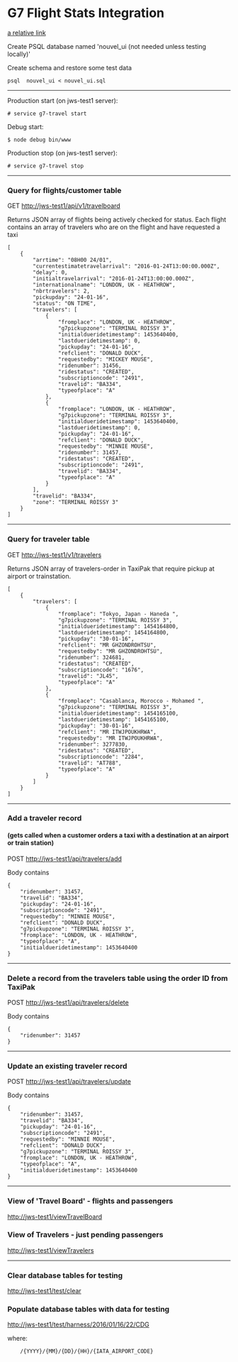 # G7 Flight Stats Integration

[a relative link](./Travelboard_example.png)
 
Create PSQL database named 'nouvel_ui (not needed unless testing locally)'

Create schema and restore some test data
```
psql  nouvel_ui < nouvel_ui.sql
```
---
Production start (on jws-test1 server):
```
# service g7-travel start
```
Debug start:
```
$ node debug bin/www
```
Production stop (on jws-test1 server):
```
# service g7-travel stop
```

---
###  Query for flights/customer table
GET
[http://jws-test1/api/v1/travelboard](http://jws-test1/api/v1/travelboard)

Returns JSON array of flights being actively checked for status. Each flight contains an array of
travelers who are on the flight and have requested a taxi
```
[
    {
        "arrtime": "08H00 24/01",
        "currentestimatetravelarrival": "2016-01-24T13:00:00.000Z",
        "delay": 0,
        "initialtravelarrival": "2016-01-24T13:00:00.000Z",
        "internationalname": "LONDON, UK - HEATHROW",
        "nbrtravelers": 2,
        "pickupday": "24-01-16",
        "status": "ON TIME",
        "travelers": [
            {
                "fromplace": "LONDON, UK - HEATHROW",
                "g7pickupzone": "TERMINAL ROISSY 3",
                "initialdueridetimestamp": 1453640400,
                "lastdueridetimestamp": 0,
                "pickupday": "24-01-16",
                "refclient": "DONALD DUCK",
                "requestedby": "MICKEY MOUSE",
                "ridenumber": 31456,
                "ridestatus": "CREATED",
                "subscriptioncode": "2491",
                "travelid": "BA334",
                "typeofplace": "A"
            },
            {
                "fromplace": "LONDON, UK - HEATHROW",
                "g7pickupzone": "TERMINAL ROISSY 3",
                "initialdueridetimestamp": 1453640400,
                "lastdueridetimestamp": 0,
                "pickupday": "24-01-16",
                "refclient": "DONALD DUCK",
                "requestedby": "MINNIE MOUSE",
                "ridenumber": 31457,
                "ridestatus": "CREATED",
                "subscriptioncode": "2491",
                "travelid": "BA334",
                "typeofplace": "A"
            }
        ],
        "travelid": "BA334",
        "zone": "TERMINAL ROISSY 3"
    }
]
```
---
###  Query for traveler table
GET
[http://jws-test1/v1/travelers](http://jws-test1/api/v1/travelers)

Returns JSON array of travelers-order in TaxiPak that require pickup at airport or trainstation. 
```
[
    {
        "travelers": [
            {
                "fromplace": "Tokyo, Japan - Haneda ",
                "g7pickupzone": "TERMINAL ROISSY 3",
                "initialdueridetimestamp": 1454164800,
                "lastdueridetimestamp": 1454164800,
                "pickupday": "30-01-16",
                "refclient": "MR GHZONDROHTSU",
                "requestedby": "MR GHZONDROHTSU",
                "ridenumber": 324681,
                "ridestatus": "CREATED",
                "subscriptioncode": "1676",
                "travelid": "JL45",
                "typeofplace": "A"
            },
            {
                "fromplace": "Casablanca, Morocco - Mohamed ",
                "g7pickupzone": "TERMINAL ROISSY 3",
                "initialdueridetimestamp": 1454165100,
                "lastdueridetimestamp": 1454165100,
                "pickupday": "30-01-16",
                "refclient": "MR ITWJPOUKHRWA",
                "requestedby": "MR ITWJPOUKHRWA",
                "ridenumber": 3277830,
                "ridestatus": "CREATED",
                "subscriptioncode": "2284",
                "travelid": "AT788",
                "typeofplace": "A"
            }
        ]
    }
]
```
---
### Add a traveler record
#### (gets called when a customer orders a taxi with a destination at an airport or train station)
POST
[http://jws-test1/api/travelers/add](http://jws-test1/api/travelers)

Body contains
```
{
    "ridenumber": 31457,
    "travelid": "BA334",
    "pickupday": "24-01-16",
    "subscriptioncode": "2491",
    "requestedby": "MINNIE MOUSE",
    "refclient": "DONALD DUCK",
    "g7pickupzone": "TERMINAL ROISSY 3",
    "fromplace": "LONDON, UK - HEATHROW",
    "typeofplace": "A",
    "initialdueridetimestamp": 1453640400
}
```
---
### Delete a record from the travelers table using the order ID from TaxiPak
POST
[http://jws-test1/api/travelers/delete](http://jws-test1/api/travelers/delete)

Body contains
```
{
    "ridenumber": 31457
}
```
---
### Update an existing traveler record
POST
[http://jws-test1/api/travelers/update](http://jws-test1/api/travelers/update)

Body contains
```
{
    "ridenumber": 31457,
    "travelid": "BA334",
    "pickupday": "24-01-16",
    "subscriptioncode": "2491",
    "requestedby": "MINNIE MOUSE",
    "refclient": "DONALD DUCK",
    "g7pickupzone": "TERMINAL ROISSY 3",
    "fromplace": "LONDON, UK - HEATHROW",
    "typeofplace": "A",
    "initialdueridetimestamp": 1453640400
}
```
---
### View of 'Travel Board' - flights and passengers

[http://jws-test1/viewTravelBoard](http://jws-test1/viewTravelBoard)

### View of Travelers - just pending passengers
[http://jws-test1/viewTravelers](http://jws-test1/viewTravelers)

---
### Clear database tables for testing
[http://jws-test1/test/clear](http://jws-test1/test/clear)

### Populate database tables with data for testing
[http://jws-test1/test/harness/2016/01/16/22/CDG](http://jws-test1/test/harness/2016/01/16/22/CDG)

where:
```
    /{YYYY}/{MM}/{DD}/{HH}/{IATA_AIRPORT_CODE}  
 ```
